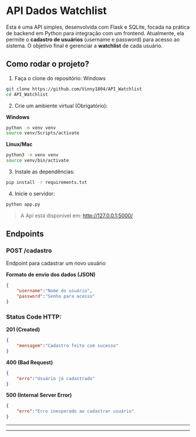# API Dados Watchlist

Esta é uma API simples, desenvolvida com Flask e SQLite, focada na prática de backend em Python para integração com um frontend. Atualmente, ela permite o **cadastro de usuários** (username e password) para acesso ao sistema. O objetivo final é gerenciar a **watchlist** de cada usuário.


## Como rodar o projeto?

1. Faça o clone do repositório:
Windows
```bash
git clone https://github.com/Vinny1804/API_Watchlist
cd API_Watchlist
```

2. Crie um ambiente virtual (Obrigatório):

**Windows**
```bash
python -m venv venv
source venv/Scripts/activate
```

**Linux/Mac**
```bash
python3 -m venv venv
source venv/bin/activate
```

3. Instale as dependências:
```bash
pip install -r requirements.txt
```

4. Inicie o servidor:
```bash
python app.py
```

> A Api está disponível em: http://127.0.0.1:5000/

## Endpoints

### POST /cadastro

Endpoint para cadastrar um novo usuário

**Formato de envio dos dados (JSON)**
```json
{
    "username":"Nome do usuário",
    "password":"Senha para acesso"
}
```

### Status Code HTTP:

**201 (Created)**
```json
{
    "mensagem":"Cadastro feito com sucesso"
}
```

**400 (Bad Request)**
```json
{
    "erro":"Usuário já cadastrado"
}
```

**500 (Internal Server Error)**
```json
{
    "erro":"Erro inesperado ao cadastrar usuário"
}
```

---
---
